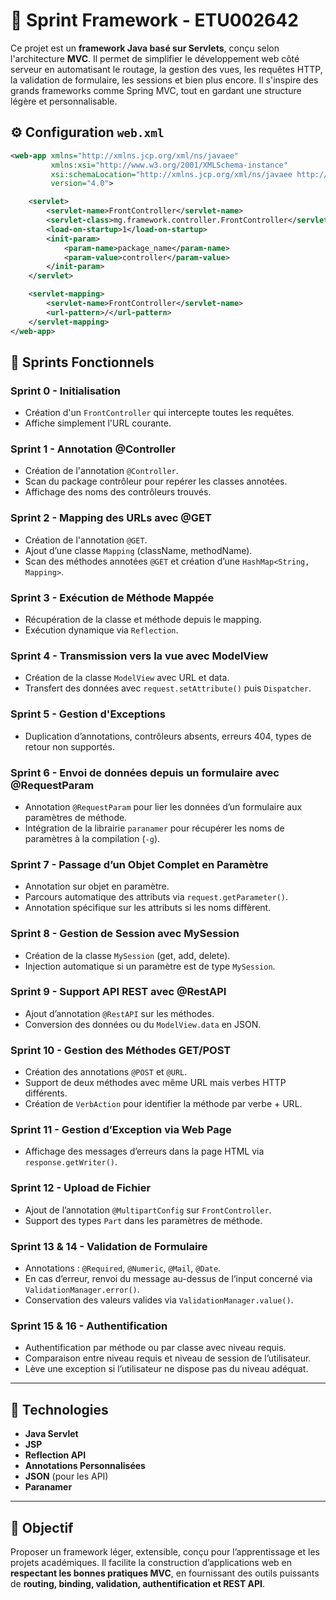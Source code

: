 # 🧩 Sprint Framework - ETU002642

Ce projet est un **framework Java basé sur Servlets**, conçu selon l'architecture **MVC**. Il permet de simplifier le développement web côté serveur en automatisant le routage, la gestion des vues, les requêtes HTTP, la validation de formulaire, les sessions et bien plus encore. Il s'inspire des grands frameworks comme Spring MVC, tout en gardant une structure légère et personnalisable.

## ⚙️ Configuration `web.xml`
```xml
<web-app xmlns="http://xmlns.jcp.org/xml/ns/javaee"
         xmlns:xsi="http://www.w3.org/2001/XMLSchema-instance"
         xsi:schemaLocation="http://xmlns.jcp.org/xml/ns/javaee http://xmlns.jcp.org/xml/ns/javaee/web-app_4_0.xsd"
         version="4.0">

    <servlet>
        <servlet-name>FrontController</servlet-name>
        <servlet-class>mg.framework.controller.FrontController</servlet-class>
        <load-on-startup>1</load-on-startup>
        <init-param>
            <param-name>package_name</param-name>
            <param-value>controller</param-value>
        </init-param>
    </servlet>

    <servlet-mapping>
        <servlet-name>FrontController</servlet-name>
        <url-pattern>/</url-pattern>
    </servlet-mapping>
</web-app>
```

## 🚀 Sprints Fonctionnels

### Sprint 0 - Initialisation
- Création d'un `FrontController` qui intercepte toutes les requêtes.
- Affiche simplement l'URL courante.

### Sprint 1 - Annotation @Controller
- Création de l'annotation `@Controller`.
- Scan du package contrôleur pour repérer les classes annotées.
- Affichage des noms des contrôleurs trouvés.

### Sprint 2 - Mapping des URLs avec @GET
- Création de l'annotation `@GET`.
- Ajout d’une classe `Mapping` (className, methodName).
- Scan des méthodes annotées `@GET` et création d’une `HashMap<String, Mapping>`.

### Sprint 3 - Exécution de Méthode Mappée
- Récupération de la classe et méthode depuis le mapping.
- Exécution dynamique via `Reflection`.

### Sprint 4 - Transmission vers la vue avec ModelView
- Création de la classe `ModelView` avec URL et data.
- Transfert des données avec `request.setAttribute()` puis `Dispatcher`.

### Sprint 5 - Gestion d'Exceptions
- Duplication d’annotations, contrôleurs absents, erreurs 404, types de retour non supportés.

### Sprint 6 - Envoi de données depuis un formulaire avec @RequestParam
- Annotation `@RequestParam` pour lier les données d’un formulaire aux paramètres de méthode.
- Intégration de la librairie `paranamer` pour récupérer les noms de paramètres à la compilation (`-g`).

### Sprint 7 - Passage d’un Objet Complet en Paramètre
- Annotation sur objet en paramètre.
- Parcours automatique des attributs via `request.getParameter()`.
- Annotation spécifique sur les attributs si les noms diffèrent.

### Sprint 8 - Gestion de Session avec MySession
- Création de la classe `MySession` (get, add, delete).
- Injection automatique si un paramètre est de type `MySession`.

### Sprint 9 - Support API REST avec @RestAPI
- Ajout d’annotation `@RestAPI` sur les méthodes.
- Conversion des données ou du `ModelView.data` en JSON.

### Sprint 10 - Gestion des Méthodes GET/POST
- Création des annotations `@POST` et `@URL`.
- Support de deux méthodes avec même URL mais verbes HTTP différents.
- Création de `VerbAction` pour identifier la méthode par verbe + URL.

### Sprint 11 - Gestion d’Exception via Web Page
- Affichage des messages d’erreurs dans la page HTML via `response.getWriter()`.

### Sprint 12 - Upload de Fichier
- Ajout de l’annotation `@MultipartConfig` sur `FrontController`.
- Support des types `Part` dans les paramètres de méthode.

### Sprint 13 & 14 - Validation de Formulaire
- Annotations : `@Required`, `@Numeric`, `@Mail`, `@Date`.
- En cas d’erreur, renvoi du message au-dessus de l’input concerné via `ValidationManager.error()`.
- Conservation des valeurs valides via `ValidationManager.value()`.

### Sprint 15 & 16 - Authentification
- Authentification par méthode ou par classe avec niveau requis.
- Comparaison entre niveau requis et niveau de session de l’utilisateur.
- Lève une exception si l’utilisateur ne dispose pas du niveau adéquat.

---

## 🧪 Technologies
- **Java Servlet**
- **JSP**
- **Reflection API**
- **Annotations Personnalisées**
- **JSON** (pour les API)
- **Paranamer**

---

## 🎯 Objectif

Proposer un framework léger, extensible, conçu pour l’apprentissage et les projets académiques. Il facilite la construction d’applications web en **respectant les bonnes pratiques MVC**, en fournissant des outils puissants de **routing, binding, validation, authentification et REST API**.
